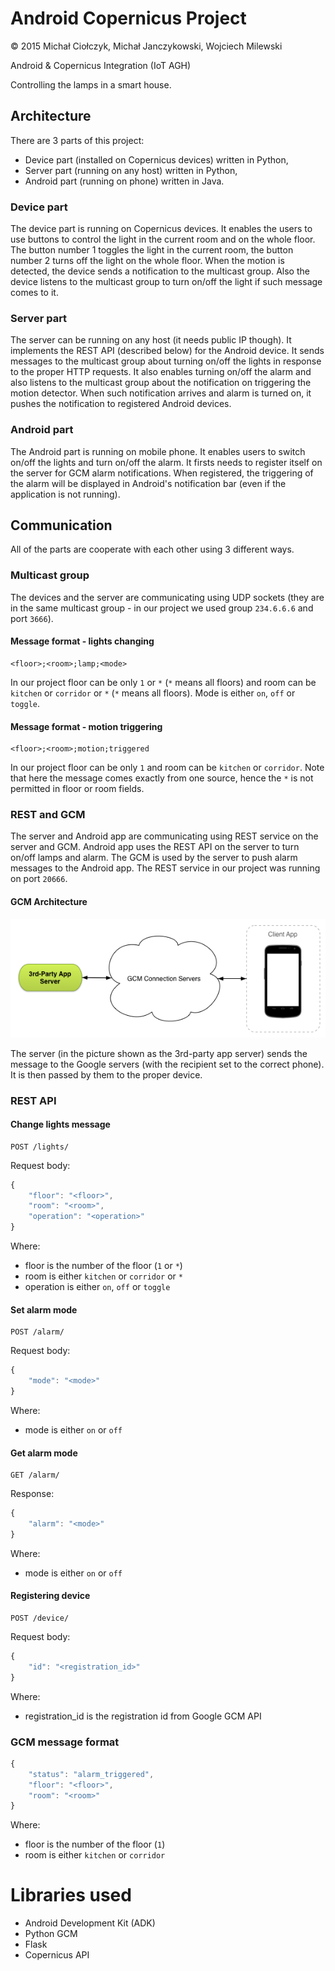 # Android Copernicus Project

&copy; 2015 Michał Ciołczyk, Michał Janczykowski, Wojciech Milewski

Android &amp; Copernicus Integration (IoT AGH)

Controlling the lamps in a smart house.

## Architecture

There are 3 parts of this project:

* Device part (installed on Copernicus devices) written in Python,
* Server part (running on any host) written in Python,
* Android part (running on phone) written in Java.

### Device part

The device part is running on Copernicus devices. It enables the users to use buttons to control the
 light in the current room and on the whole floor. The button number 1 toggles the light in the current
 room, the button number 2 turns off the light on the whole floor. When the motion is detected, the
 device sends a notification to the multicast group. Also the device listens to the multicast group
 to turn on/off the light if such message comes to it.

### Server part

The server can be running on any host (it needs public IP though). It implements the REST API
 (described below) for the Android device. It sends messages to the multicast group about turning
 on/off the lights in response to the proper HTTP requests. It also enables turning on/off the alarm
 and also listens to the multicast group about the notification on triggering the motion detector.
 When such notification arrives and alarm is turned on, it pushes the notification to registered
 Android devices.

### Android part

The Android part is running on mobile phone. It enables users to switch on/off the lights and turn
 on/off the alarm. It firsts needs to register itself on the server for GCM alarm notifications.
 When registered, the triggering of the alarm will be displayed in Android's notification bar (even
 if the application is not running).

## Communication

All of the parts are cooperate with each other using 3 different ways.

### Multicast group

The devices and the server are communicating using UDP sockets (they are in the same
 multicast group - in our project we used group `234.6.6.6` and port `3666`).
 
#### Message format - lights changing

```
<floor>;<room>;lamp;<mode>
```

In our project floor can be only `1` or `*` (`*` means all floors) and room can be `kitchen`
 or `corridor` or `*` (`*` means all floors). Mode is either `on`, `off` or `toggle`.

#### Message format - motion triggering

```
<floor>;<room>;motion;triggered
```

In our project floor can be only `1` and room can be `kitchen` or `corridor`. Note that here the
 message comes exactly from one source, hence the `*` is not permitted in floor or room fields.

### REST and GCM

The server and Android app are communicating using REST service on the server and GCM. Android app uses
 the REST API on the server to turn on/off lamps and alarm. The GCM is used by the server to push alarm
 messages to the Android app. The REST service in our project was running on port `20666`.
 
#### GCM Architecture

![GCM Architecture](gcm.png)

The server (in the picture shown as the 3rd-party app server) sends the message to the Google servers
 (with the recipient set to the correct phone). It is then passed by them to the proper device.

### REST API

#### Change lights message

```
POST /lights/
```

Request body:

```javascript
{
    "floor": "<floor>",
    "room": "<room>",
    "operation": "<operation>"
}
```

Where:

* floor is the number of the floor (`1` or `*`)
* room is either `kitchen` or `corridor` or `*`
* operation is either `on`, `off` or `toggle`

#### Set alarm mode

```
POST /alarm/
```

Request body:

```javascript
{
    "mode": "<mode>"
}
```

Where:

* mode is either `on` or `off`

#### Get alarm mode

```
GET /alarm/
```

Response:

```javascript
{
    "alarm": "<mode>"
}
```

Where:

* mode is either `on` or `off`

#### Registering device

```
POST /device/
```

Request body:

```javascript
{
    "id": "<registration_id>"
}
```

Where:

* registration_id is the registration id from Google GCM API

### GCM message format

```javascript
{
    "status": "alarm_triggered",
    "floor": "<floor>",
    "room": "<room>"
}
```

Where:

* floor is the number of the floor (`1`)
* room is either `kitchen` or `corridor`

# Libraries used

* Android Development Kit (ADK)
* Python GCM
* Flask
* Copernicus API
